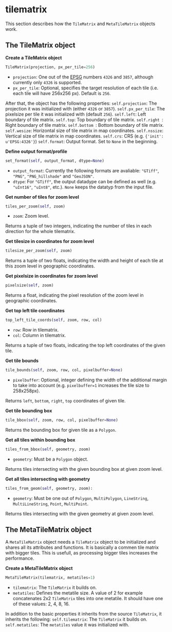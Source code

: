 # tilematrix

This section describes how the ``TileMatrix`` and ``MetaTileMatrix`` objects work.

## The TileMatrix object

**Create a TileMatrix object**
```python
TileMatrix(projection, px_per_tile=256)
```
* ``projection``: One out of the [EPSG](http://www.epsg-registry.org/) numbers ``4326`` and ``3857``, although currently only ``4326`` is supported.
* ``px_per_tile``: Optional, specifies the target resolution of each tile (i.e. each tile will have 256x256 px). Default is ``256``.

After that, the object has the following properties:
``self.projection``: The projection it was initialized with (either ``4326`` or ``3857``).
``self.px_per_tile``: The pixelsize per tile it was initialized with (default ``256``).
``self.left``: Left boundary of tile matrix.
``self.top``: Top boundary of tile matrix.
``self.right ``: Right boundary of tile matrix.
``self.bottom ``: Bottom boundary of tile matrix.
``self.wesize``: Horizontal size of tile matrix in map coordinates.
``self.nssize``: Vertical size of tile matrix in map coordinates.
``self.crs``: CRS (e.g. ``{'init': u'EPSG:4326'}``)
``self.format``: Output format. Set to ``None`` in the beginning.

**Define output format/profile**
```python
set_format(self, output_format, dtype=None)
```
* ``output_format``: Currently the following formats are avaliable: ``"GTiff"``, ``"PNG"``, ``"PNG_hillshade"`` and ``"GeoJSON"``.
* ``dtype``: For ``"GTiff"``, the output datadype can be defined as well (e.g. ``"uInt16"``, ``"uInt8"``, etc.). ``None`` keeps the datatyp from the input file.

**Get number of tiles for zoom level**
```python
tiles_per_zoom(self, zoom)
```
* ``zoom``: Zoom level.

Returns a tuple of two integers, indicating the number of tiles in each direction for the whole tilematrix.

**Get tilesize in coordinates for zoom level**
```python
tilesize_per_zoom(self, zoom)
```
Returns a tuple of two floats, indicating the width and height of each tile at this zoom level in geographic coordinates.

**Get pixelsize in coordinates for zoom level**
```python
pixelsize(self, zoom)
```
Returns a float, indicating the pixel resolution of the zoom level in geographic coordinates.

**Get top left tile coordinates**
```python
top_left_tile_coords(self, zoom, row, col)
```
* ``row``: Row in tilematrix.
* ``col``: Column in tilematrix.

Returns a tuple of two floats, indicating the top left coordinates of the given tile.

**Get tile bounds**
```python
tile_bounds(self, zoom, row, col, pixelbuffer=None)
```
* ``pixelbuffer``: Optional, integer defining the width of the additional margin to take into account (e.g. ``pixelbuffer=1`` increases the tile size to 258x258px).

Returns ``left``, ``bottom``, ``right``, ``top`` coordinates of given tile.

**Get tile bounding box**
```python
tile_bbox(self, zoom, row, col, pixelbuffer=None)
```
Returns the bounding box for given tile as a ``Polygon``.

**Get all tiles within bounding box**
```python
tiles_from_bbox(self, geometry, zoom)
```
* ``geometry``: Must be a ``Polygon`` object.

Returns tiles intersecting with the given bounding box at given zoom level.

**Get all tiles intersecting with geometry**
```python
tiles_from_geom(self, geometry, zoom):
```
* ``geometry``: Must be one out of ``Polygon``, ``MultiPolygon``, ``LineString``, ``MultiLineString``, ``Point``, ``MultiPoint``.

Returns tiles intersecting with the given geometry at given zoom level.


## The MetaTileMatrix object

A ``MetaTileMatrix`` object needs a ``TileMatrix`` object to be initialized and shares all its attributes and functions. It is basically a commen tile matrix with bigger tiles. This is usefull, as processing bigger tiles increases the performance.

**Create a MetaTileMatrix object**
```python
MetaTileMatrix(tilematrix, metatiles=1)
```
* ``tilematrix``: The ``TileMatrix`` it builds on.
* ``metatiles``: Defines the metatile size. A value of 2 for example concatenates 2x2 ``TileMatrix`` tiles into one metatile. It should have one of these values: 2, 4, 8, 16.

In addition to the basic properties it inherits from the source ``TileMatrix``, it inherits the following:
``self.tilematrix``: The ``TileMatrix`` it builds on.
``self.metatiles``: The ``metatiles`` value it was initialized with.
